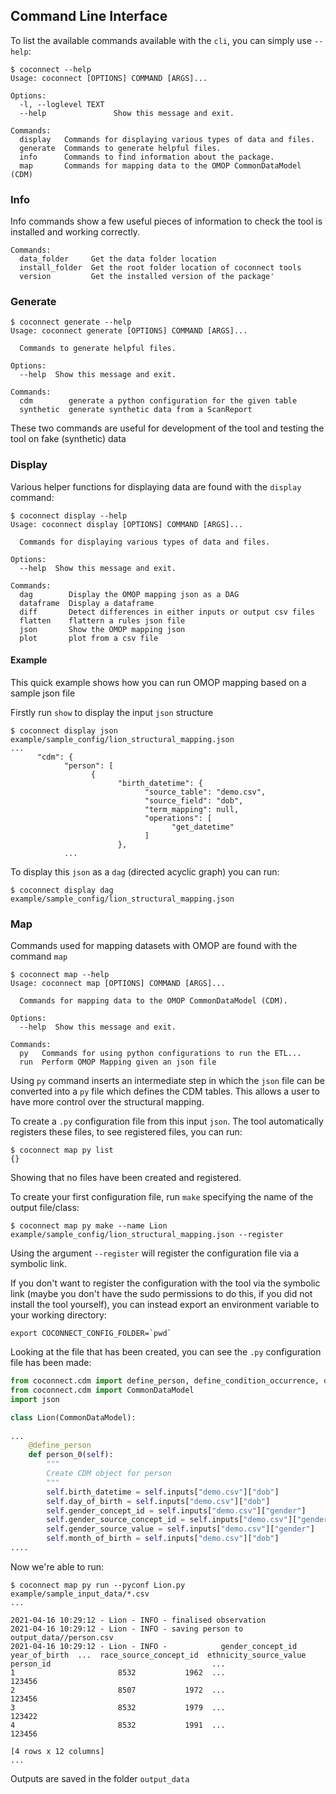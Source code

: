 ## Command Line Interface <a name="cli"></a>

To list the available commands available with the `cli`, you can simply use `--help`:
```
$ coconnect --help
Usage: coconnect [OPTIONS] COMMAND [ARGS]...

Options:
  -l, --loglevel TEXT
  --help               Show this message and exit.

Commands:
  display   Commands for displaying various types of data and files.
  generate  Commands to generate helpful files.
  info      Commands to find information about the package.
  map       Commands for mapping data to the OMOP CommonDataModel (CDM)
```

### Info
Info commands show a few useful pieces of information to check the tool is installed and working correctly.

```
Commands:
  data_folder     Get the data folder location
  install_folder  Get the root folder location of coconnect tools
  version         Get the installed version of the package'
```

### Generate

```
$ coconnect generate --help
Usage: coconnect generate [OPTIONS] COMMAND [ARGS]...

  Commands to generate helpful files.

Options:
  --help  Show this message and exit.

Commands:
  cdm        generate a python configuration for the given table
  synthetic  generate synthetic data from a ScanReport
```

These two commands are useful for development of the tool and testing the tool on fake (synthetic) data


### Display

Various helper functions for displaying data are found with the `display` command:
```
$ coconnect display --help
Usage: coconnect display [OPTIONS] COMMAND [ARGS]...

  Commands for displaying various types of data and files.

Options:
  --help  Show this message and exit.

Commands:
  dag        Display the OMOP mapping json as a DAG
  dataframe  Display a dataframe
  diff       Detect differences in either inputs or output csv files
  flatten    flattern a rules json file
  json       Show the OMOP mapping json
  plot       plot from a csv file
```

#### Example
This quick example shows how you can run OMOP mapping based on a sample json file

Firstly run `show` to display the input `json` structure
```
$ coconnect display json example/sample_config/lion_structural_mapping.json
...
      "cdm": {
            "person": [
                  {
                        "birth_datetime": {
                              "source_table": "demo.csv",
                              "source_field": "dob",
                              "term_mapping": null,
                              "operations": [
                                    "get_datetime"
                              ]
                        },
			...
```

To display this `json` as a `dag` (directed acyclic graph) you can run:
```
$ coconnect display dag example/sample_config/lion_structural_mapping.json 
```

### Map

Commands used for mapping datasets with OMOP are found with the command `map`
```
$ coconnect map --help
Usage: coconnect map [OPTIONS] COMMAND [ARGS]...

  Commands for mapping data to the OMOP CommonDataModel (CDM).

Options:
  --help  Show this message and exit.

Commands:
  py   Commands for using python configurations to run the ETL...
  run  Perform OMOP Mapping given an json file
```  

Using `py` command inserts an intermediate step in which the `json` file can be converted into a `py` file which defines the CDM tables. This allows a user to have more control over the structural mapping.

To create a `.py` configuration file from this input `json`. The tool automatically registers these files, to see registered files, you can run:
```
$ coconnect map py list
{}
```
Showing that no files have been created and registered.

To create your first configuration file, run `make` specifying the name of the output file/class:
```
$ coconnect map py make --name Lion  example/sample_config/lion_structural_mapping.json --register
```
Using the argument `--register` will register the configuration file via a symbolic link.

If you don't want to register the configuration with the tool via the symbolic link (maybe you don't have the sudo permissions to do this, if you did not install the tool yourself), you can instead export an environment variable to your working directory:
```
export COCONNECT_CONFIG_FOLDER=`pwd`
```


Looking at the file that has been created, you can see the `.py` configuration file has been made:

```python
from coconnect.cdm import define_person, define_condition_occurrence, define_visit_occurrence, define_measurement, define_observation
from coconnect.cdm import CommonDataModel
import json

class Lion(CommonDataModel):
    
...
    @define_person
    def person_0(self):
        """
        Create CDM object for person
        """
        self.birth_datetime = self.inputs["demo.csv"]["dob"]
        self.day_of_birth = self.inputs["demo.csv"]["dob"]
        self.gender_concept_id = self.inputs["demo.csv"]["gender"]
        self.gender_source_concept_id = self.inputs["demo.csv"]["gender"]
        self.gender_source_value = self.inputs["demo.csv"]["gender"]
        self.month_of_birth = self.inputs["demo.csv"]["dob"]
....

```

Now we're able to run:
```
$ coconnect map py run --pyconf Lion.py example/sample_input_data/*.csv
...

2021-04-16 10:29:12 - Lion - INFO - finalised observation
2021-04-16 10:29:12 - Lion - INFO - saving person to output_data//person.csv
2021-04-16 10:29:12 - Lion - INFO -            gender_concept_id  year_of_birth  ...  race_source_concept_id  ethnicity_source_value
person_id                                    ...                                                
1                       8532           1962  ...                  123456                        
2                       8507           1972  ...                  123456                        
3                       8532           1979  ...                  123422                        
4                       8532           1991  ...                  123456                        

[4 rows x 12 columns]
...
```

Outputs are saved in the folder `output_data`
